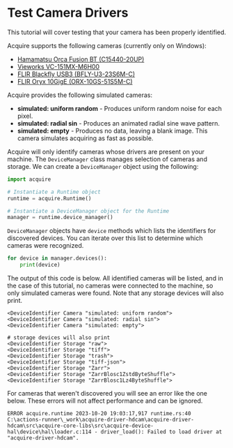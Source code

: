 # Test Camera Drivers

This tutorial will cover testing that your camera has been properly identified.

Acquire supports the following cameras (currently only on Windows):

- [Hamamatsu Orca Fusion BT (C15440-20UP)](https://www.hamamatsu.com/eu/en/product/cameras/cmos-cameras/C15440-20UP.html)
- [Vieworks VC-151MX-M6H00](https://www.visionsystech.com/products/cameras/vieworks-vc-151mx-sony-imx411-sensor-ultra-high-resolution-cmos-camera-151-mp)
- [FLIR Blackfly USB3 (BFLY-U3-23S6M-C)](https://www.flir.com/products/blackfly-usb3/?model=BFLY-U3-23S6M-C&vertical=machine+vision&segment=iis)
- [FLIR Oryx 10GigE (ORX-10GS-51S5M-C)](https://www.flir.com/products/oryx-10gige/?model=ORX-10GS-51S5M-C&vertical=machine+vision&segment=iis)

Acquire provides the following simulated cameras:

- **simulated: uniform random** - Produces uniform random noise for each pixel.
- **simulated: radial sin** - Produces an animated radial sine wave pattern.
- **simulated: empty** - Produces no data, leaving a blank image. This camera simulates acquiring as fast as possible.

Acquire will only identify cameras whose drivers are present on your machine. The `DeviceManager` class manages selection of cameras and storage. We can create a `DeviceManager` object using the following:

```python
import acquire 

# Instantiate a Runtime object
runtime = acquire.Runtime()

# Instantiate a DeviceManager object for the Runtime
manager = runtime.device_manager()
```

`DeviceManager` objects have `device` methods which lists the identifiers for discovered devices. You can iterate over this list to determine which cameras were recognized.

```python
for device in manager.devices():
    print(device)
```
The output of this code is below. All identified cameras will be listed, and in the case of this tutorial, no cameras were connected to the machine, so only simulated cameras were found. Note that any storage devices will also print.

```
<DeviceIdentifier Camera "simulated: uniform random">
<DeviceIdentifier Camera "simulated: radial sin">
<DeviceIdentifier Camera "simulated: empty">

# storage devices will also print
<DeviceIdentifier Storage "raw">
<DeviceIdentifier Storage "tiff">
<DeviceIdentifier Storage "trash">
<DeviceIdentifier Storage "tiff-json">
<DeviceIdentifier Storage "Zarr">
<DeviceIdentifier Storage "ZarrBlosc1ZstdByteShuffle">
<DeviceIdentifier Storage "ZarrBlosc1Lz4ByteShuffle">
```

For cameras that weren't discovered you will see an error like the one below. These errors will not affect performance and can be ignored.

```
ERROR acquire.runtime 2023-10-20 19:03:17,917 runtime.rs:40 C:\actions-runner\_work\acquire-driver-hdcam\acquire-driver-hdcam\src\acquire-core-libs\src\acquire-device-hal\device\hal\loader.c:114 - driver_load(): Failed to load driver at "acquire-driver-hdcam".
```

